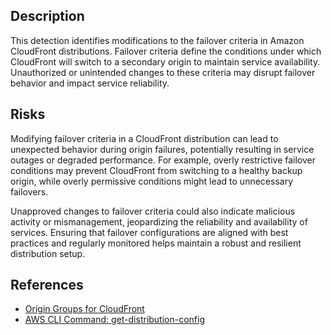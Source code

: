 ## Description

This detection identifies modifications to the failover criteria in Amazon CloudFront distributions. Failover criteria define the conditions under which CloudFront will switch to a secondary origin to maintain service availability. Unauthorized or unintended changes to these criteria may disrupt failover behavior and impact service reliability.

## Risks

Modifying failover criteria in a CloudFront distribution can lead to unexpected behavior during origin failures, potentially resulting in service outages or degraded performance. For example, overly restrictive failover conditions may prevent CloudFront from switching to a healthy backup origin, while overly permissive conditions might lead to unnecessary failovers.

Unapproved changes to failover criteria could also indicate malicious activity or mismanagement, jeopardizing the reliability and availability of services. Ensuring that failover configurations are aligned with best practices and regularly monitored helps maintain a robust and resilient distribution setup.

## References

- [Origin Groups for CloudFront](https://docs.aws.amazon.com/AmazonCloudFront/latest/DeveloperGuide/high_availability_origin_failover.html)
- [AWS CLI Command: get-distribution-config](https://docs.aws.amazon.com/cli/latest/reference/cloudfront/get-distribution-config.html)
